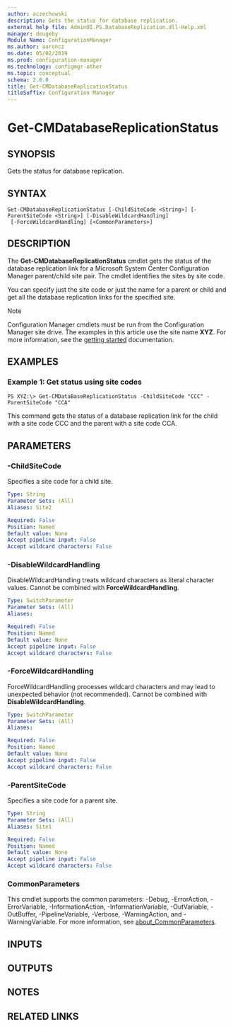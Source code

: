 ```yaml
---
author: aczechowski
description: Gets the status for database replication.
external help file: AdminUI.PS.DatabaseReplication.dll-Help.xml
manager: dougeby
Module Name: ConfigurationManager
ms.author: aaroncz
ms.date: 05/02/2019
ms.prod: configuration-manager
ms.technology: configmgr-other
ms.topic: conceptual
schema: 2.0.0
title: Get-CMDatabaseReplicationStatus
titleSuffix: Configuration Manager
---
```


# Get-CMDatabaseReplicationStatus

## SYNOPSIS
Gets the status for database replication.

## SYNTAX

```
Get-CMDatabaseReplicationStatus [-ChildSiteCode <String>] [-ParentSiteCode <String>] [-DisableWildcardHandling]
 [-ForceWildcardHandling] [<CommonParameters>]
```

## DESCRIPTION
The **Get-CMDatabaseReplicationStatus** cmdlet gets the status of the database replication link for a Microsoft System Center Configuration Manager parent/child site pair.
The cmdlet identifies the sites by site code.

You can specify just the site code or just the name for a parent or child and get all the database replication links for the specified site.

> [!NOTE]
> Configuration Manager cmdlets must be run from the Configuration Manager site drive.
> The examples in this article use the site name **XYZ**. For more information, see the
> [getting started](/powershell/sccm/overview) documentation.

## EXAMPLES

### Example 1: Get status using site codes
```
PS XYZ:\> Get-CMDataBaseReplicationStatus -ChildSiteCode "CCC" -ParentSiteCode "CCA"
```

This command gets the status of a database replication link for the child with a site code CCC and the parent with a site code CCA.

## PARAMETERS

### -ChildSiteCode
Specifies a site code for a child site.

```yaml
Type: String
Parameter Sets: (All)
Aliases: Site2

Required: False
Position: Named
Default value: None
Accept pipeline input: False
Accept wildcard characters: False
```

### -DisableWildcardHandling
DisableWildcardHandling treats wildcard characters as literal character values. Cannot be combined with **ForceWildcardHandling**.

```yaml
Type: SwitchParameter
Parameter Sets: (All)
Aliases:

Required: False
Position: Named
Default value: None
Accept pipeline input: False
Accept wildcard characters: False
```

### -ForceWildcardHandling
ForceWildcardHandling processes wildcard characters and may lead to unexpected behavior (not recommended). Cannot be combined with **DisableWildcardHandling**.

```yaml
Type: SwitchParameter
Parameter Sets: (All)
Aliases:

Required: False
Position: Named
Default value: None
Accept pipeline input: False
Accept wildcard characters: False
```

### -ParentSiteCode
Specifies a site code for a parent site.

```yaml
Type: String
Parameter Sets: (All)
Aliases: Site1

Required: False
Position: Named
Default value: None
Accept pipeline input: False
Accept wildcard characters: False
```

### CommonParameters
This cmdlet supports the common parameters: -Debug, -ErrorAction, -ErrorVariable, -InformationAction, -InformationVariable, -OutVariable, -OutBuffer, -PipelineVariable, -Verbose, -WarningAction, and -WarningVariable. For more information, see [about_CommonParameters](http://go.microsoft.com/fwlink/?LinkID=113216).

## INPUTS

## OUTPUTS

## NOTES

## RELATED LINKS
